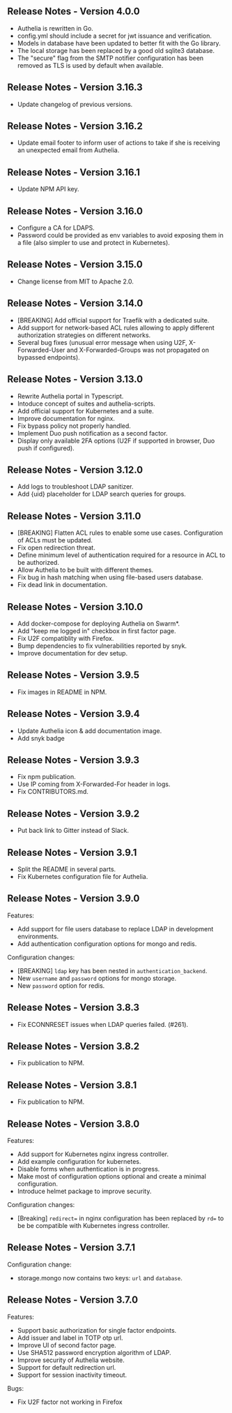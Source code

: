 Release Notes - Version 4.0.0
------------------------------
* Authelia is rewritten in Go.
* config.yml should include a secret for jwt issuance and verification.
* Models in database have been updated to better fit with the Go library.
* The local storage has been replaced by a good old sqlite3 database.
* The "secure" flag from the SMTP notifier configuration has been removed as TLS is used by default when available.

Release Notes - Version 3.16.3
------------------------------
* Update changelog of previous versions.

Release Notes - Version 3.16.2
------------------------------
* Update email footer to inform user of actions to take if she is receiving an unexpected email from Authelia.

Release Notes - Version 3.16.1
------------------------------
* Update NPM API key.

Release Notes - Version 3.16.0
------------------------------
* Configure a CA for LDAPS.
* Password could be provided as env variables to avoid exposing them in a file (also simpler to use and protect in Kubernetes).

Release Notes - Version 3.15.0
------------------------------
* Change license from MIT to Apache 2.0.

Release Notes - Version 3.14.0
------------------------------
* [BREAKING] Add official support for Traefik with a dedicated suite.
* Add support for network-based ACL rules allowing to apply different authorization strategies on different networks.
* Several bug fixes (unusual error message when using U2F, X-Forwarded-User and X-Forwarded-Groups was not propagated on bypassed endpoints).

Release Notes - Version 3.13.0
------------------------------
* Rewrite Authelia portal in Typescript.
* Intoduce concept of suites and authelia-scripts.
* Add official support for Kubernetes and a suite.
* Improve documentation for nginx.
* Fix bypass policy not properly handled.
* Implement Duo push notification as a second factor.
* Display only available 2FA options (U2F if supported in browser, Duo push if configured).

Release Notes - Version 3.12.0
------------------------------
* Add logs to troubleshoot LDAP sanitizer.
* Add {uid} placeholder for LDAP search queries for groups.

Release Notes - Version 3.11.0
------------------------------
* [BREAKING] Flatten ACL rules to enable some use cases. Configuration of ACLs
must be updated.
* Fix open redirection threat.
* Define minimum level of authentication required for a resource in ACL to be
authorized.
* Allow Authelia to be built with different themes.
* Fix bug in hash matching when using file-based users database.
* Fix dead link in documentation.

Release Notes - Version 3.10.0
------------------------------
* Add docker-compose for deploying Authelia on Swarm*.
* Add "keep me logged in" checkbox in first factor page.
* Fix U2F compatiblity with Firefox.
* Bump dependencies to fix vulnerabilities reported by snyk.
* Improve documentation for dev setup.

Release Notes - Version 3.9.5
-----------------------------
* Fix images in README in NPM.

Release Notes - Version 3.9.4
-----------------------------
* Update Authelia icon & add documentation image.
* Add snyk badge

Release Notes - Version 3.9.3
-----------------------------
* Fix npm publication.
* Use IP coming from X-Forwarded-For header in logs.
* Fix CONTRIBUTORS.md.

Release Notes - Version 3.9.2
-----------------------------
* Put back link to Gitter instead of Slack.

Release Notes - Version 3.9.1
-----------------------------
* Split the README in several parts.
* Fix Kubernetes configuration file for Authelia.

Release Notes - Version 3.9.0
-----------------------------
Features:
* Add support for file users database to replace LDAP in development
environments.
* Add authentication configuration options for mongo and redis.

Configuration changes:
* [BREAKING] `ldap` key has been nested in `authentication_backend`.
* New `username` and `password` options for mongo storage.
* New `password` option for redis.

Release Notes - Version 3.8.3
-----------------------------
* Fix ECONNRESET issues when LDAP queries failed. (#261).

Release Notes - Version 3.8.2
-----------------------------
* Fix publication to NPM.

Release Notes - Version 3.8.1
-----------------------------
* Fix publication to NPM.

Release Notes - Version 3.8.0
-----------------------------
Features:
* Add support for Kubernetes nginx ingress controller.
* Add example configuration for kubernetes.
* Disable forms when authentication is in progress.
* Make most of configuration options optional and create a minimal configuration.
* Introduce helmet package to improve security.

Configuration changes:
* [Breaking] `redirect=` in nginx configuration has been replaced by `rd=` to be
be compatible with Kubernetes ingress controller.

Release Notes - Version 3.7.1
-----------------------------
Configuration change:
* storage.mongo now contains two keys: `url` and `database`.

Release Notes - Version 3.7.0
-----------------------------
Features:
* Support basic authorization for single factor endpoints.
* Add issuer and label in TOTP otp url.
* Improve UI of second factor page.
* Use SHA512 password encryption algorithm of LDAP.
* Improve security of Authelia website.
* Support for default redirection url.
* Support for session inactivity timeout.

Bugs:
* Fix U2F factor not working in Firefox

